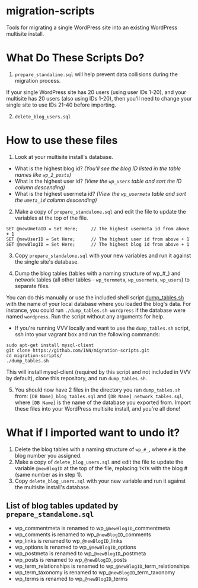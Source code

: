 # migration-scripts

Tools for migrating a single WordPress site into an existing WordPress multisite install.

# What Do These Scripts Do?

1. `prepare_standaline.sql` will help prevent data collisions during the migration process.

If your single WordPress site has 20 users (using user IDs 1-20), and your multisite  has 20 users (also using IDs 1-20), then you'll need to change your single site to use IDs 21-40 before importing.  

2. `delete_blog_users.sql`

# How to use these files

1. Look at your multisite install's database.
- What is the highest blog id? _(You'll see the blog ID listed in the table names like `wp_2_posts`)_
- What is the highest user id? _(View the `wp_users` table and sort the ID column descending)_
- What is the highest usermeta id? _(View the `wp_usermeta` table and sort the `umeta_id` column descending)_

2. Make a copy of `prepare_standalone.sql` and edit the file to update the variables at the top of the file.

```
SET @newUmetaID = Set Here;     // The highest usermeta id from above + 1
SET @newUserID = Set Here;      // The highest user id from above + 1
SET @newBlogID = Set Here;      // The highest blog id from above + 1 
```

3. Copy `prepare_standalone.sql` with your new variables and run it against the single site's database.

4. Dump the blog tables (tables with a naming structure of wp_#_) and network tables (all other tables - `wp_termmeta`, `wp_usermeta`, `wp_users`) to separate files.

You can do this manually or use the included shell script [dump_tables.sh](dump_tables.sh) with the name of your local database where you loaded the blog's data. For instance, you could run `./dump_tables.sh wordpress` if the database were named `wordpress`. Run the script without any arguments for help.

* If you're running VVV locally and want to use the `dump_tables.sh` script, ssh into your vagrant box and run the following commands:

```
sudo apt-get install mysql-client
git clone https://github.com/INN/migration-scripts.git
cd migration-scripts/
./dump_tables.sh
```

This will install mysql-client (required by this script and not included in VVV by default), clone this repository, and run `dump_tables.sh`.

5. You should now have 2 files in the directory you ran `dump_tables.sh` from: `[DB Name]_blog_tables.sql` and `[DB Name]_network_tables.sql`, where `[DB Name]` is the name of the database you exported from. Import these files into your WordPress multisite install, and you're all done!

# What if I imported want to undo it?

1. Delete the blog tables with a naming structure of `wp_#_`, where `#` is the blog number you assigned.
2. Make a copy of `delete_blog_users.sql` and edit the file to update the variable `@newBlogID` at the top of the file, replacing `TKTK` with the blog # (same number as in step 1).
3. Copy `delete_blog_users.sql` with your new variable and run it against the multisite install's database.

## List of blog tables updated by `prepare_standalone.sql`

- wp_commentmeta is renamed to wp\_`@newBlogID`\_commentmeta
- wp_comments is renamed to wp\_`@newBlogID`\_comments
- wp_links is renamed to wp\_`@newBlogID`\_links
- wp_options is renamed to wp\_`@newBlogID`\_options
- wp_postmeta is renamed to wp\_`@newBlogID`\_postmeta
- wp_posts is renamed to wp\_`@newBlogID`\_posts
- wp_term_relationships is renamed to wp\_`@newBlogID`\_term_relationships
- wp_term_taxonomy is renamed to wp\_`@newBlogID`\_term_taxonomy
- wp_terms is renamed to wp\_`@newBlogID`\_terms
